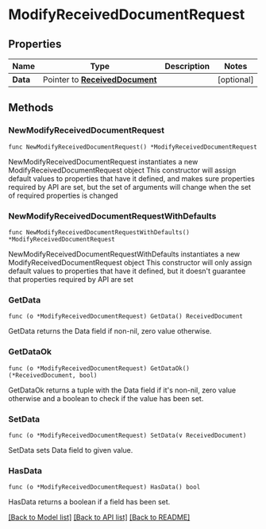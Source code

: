 # ModifyReceivedDocumentRequest

## Properties

Name | Type | Description | Notes
------------ | ------------- | ------------- | -------------
**Data** | Pointer to [**ReceivedDocument**](ReceivedDocument.md) |  | [optional] 

## Methods

### NewModifyReceivedDocumentRequest

`func NewModifyReceivedDocumentRequest() *ModifyReceivedDocumentRequest`

NewModifyReceivedDocumentRequest instantiates a new ModifyReceivedDocumentRequest object
This constructor will assign default values to properties that have it defined,
and makes sure properties required by API are set, but the set of arguments
will change when the set of required properties is changed

### NewModifyReceivedDocumentRequestWithDefaults

`func NewModifyReceivedDocumentRequestWithDefaults() *ModifyReceivedDocumentRequest`

NewModifyReceivedDocumentRequestWithDefaults instantiates a new ModifyReceivedDocumentRequest object
This constructor will only assign default values to properties that have it defined,
but it doesn't guarantee that properties required by API are set

### GetData

`func (o *ModifyReceivedDocumentRequest) GetData() ReceivedDocument`

GetData returns the Data field if non-nil, zero value otherwise.

### GetDataOk

`func (o *ModifyReceivedDocumentRequest) GetDataOk() (*ReceivedDocument, bool)`

GetDataOk returns a tuple with the Data field if it's non-nil, zero value otherwise
and a boolean to check if the value has been set.

### SetData

`func (o *ModifyReceivedDocumentRequest) SetData(v ReceivedDocument)`

SetData sets Data field to given value.

### HasData

`func (o *ModifyReceivedDocumentRequest) HasData() bool`

HasData returns a boolean if a field has been set.


[[Back to Model list]](../README.md#documentation-for-models) [[Back to API list]](../README.md#documentation-for-api-endpoints) [[Back to README]](../README.md)


